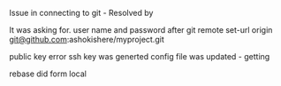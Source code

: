 Issue in connecting to git -  Resolved by

It was asking for. user name and password
after git remote set-url origin git@github.com:ashokishere/myproject.git

public key error 
ssh key was generted 
config file was updated - getting 

rebase did form local